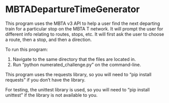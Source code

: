 # MBTADepartureTimeGenerator


This program uses the MBTA v3 API to help a user find the next departing train for a particular stop on the MBTA T network. It will prompt the user for different info relating to routes, stops, etc. It will first ask the user to choose a route, then a stop, and then a direction. 


To run this program:
 
1. Navigate to the same directory that the files are located in. 
2. Run “python numerated_challenge.py” on the command-line. 


This program uses the requests library, so you will need to “pip install requests” if you don’t have the library. 

For testing, the unittest library is used, so you will need to “pip install unittest” if the library is not available to you.
